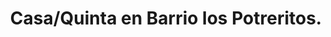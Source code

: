---
image: '/imgV/V/V barrio los potreritos.png'
title: 'Casa/Quinta en Barrio los Potreritos.'
location: 'San Miguel del Monte'
price: '$$$'
ambientes: '3 Ambientes'
banios: '2 Baños'
habitaciones: '1 Habitacion'
info: 'Dentro cuenta con Salon libre 13x7mts, 2 Baños, Habitacion, Cocina 3x7mts con horno industrial, Estufa a leña, Alarma y Directv, Fuera cuenta con Fogon, Pileta 9x4, Plantas Crecidas y Galeria 20x4 con Parrilla grande.'
---